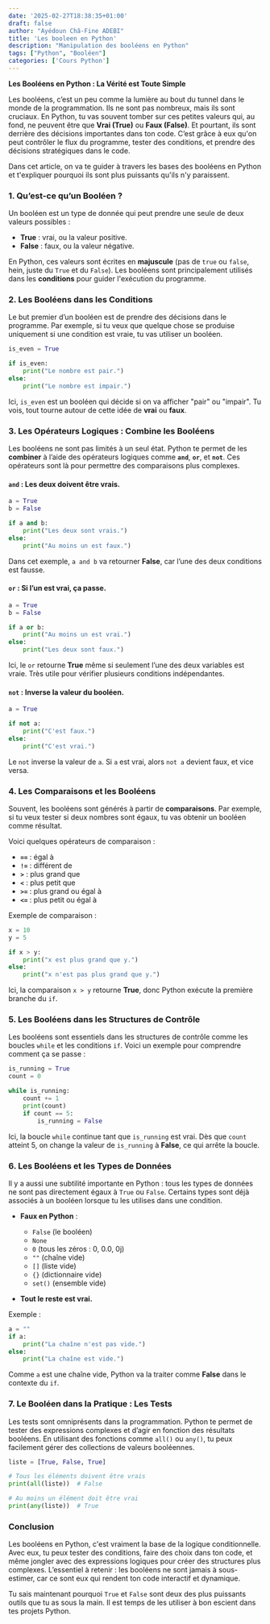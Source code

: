 ```yaml
---
date: '2025-02-27T18:38:35+01:00'
draft: false
author: "Ayédoun Châ-Fine ADEBI"
title: 'Les booleen en Python'
description: "Manipulation des booléens en Python"
tags: ["Python", "Booléen"]
categories: ['Cours Python']
---
```




**Les Booléens en Python : La Vérité est Toute Simple**

Les booléens, c’est un peu comme la lumière au bout du tunnel dans le monde de la programmation. Ils ne sont pas nombreux, mais ils sont cruciaux. En Python, tu vas souvent tomber sur ces petites valeurs qui, au fond, ne peuvent être que **Vrai (True)** ou **Faux (False)**. Et pourtant, ils sont derrière des décisions importantes dans ton code. C’est grâce à eux qu'on peut contrôler le flux du programme, tester des conditions, et prendre des décisions stratégiques dans le code.

Dans cet article, on va te guider à travers les bases des booléens en Python et t'expliquer pourquoi ils sont plus puissants qu'ils n'y paraissent.

### 1. **Qu’est-ce qu’un Booléen ?**

Un booléen est un type de donnée qui peut prendre une seule de deux valeurs possibles :

- **True** : vrai, ou la valeur positive.
- **False** : faux, ou la valeur négative.

En Python, ces valeurs sont écrites en **majuscule** (pas de `true` ou `false`, hein, juste du `True` et du `False`). Les booléens sont principalement utilisés dans les **conditions** pour guider l'exécution du programme.

### 2. **Les Booléens dans les Conditions**

Le but premier d’un booléen est de prendre des décisions dans le programme. Par exemple, si tu veux que quelque chose se produise uniquement si une condition est vraie, tu vas utiliser un booléen.

```python
is_even = True

if is_even:
    print("Le nombre est pair.")
else:
    print("Le nombre est impair.")
```

Ici, `is_even` est un booléen qui décide si on va afficher "pair" ou "impair". Tu vois, tout tourne autour de cette idée de **vrai** ou **faux**.

### 3. **Les Opérateurs Logiques : Combine les Booléens**

Les booléens ne sont pas limités à un seul état. Python te permet de les **combiner** à l’aide des opérateurs logiques comme **`and`**, **`or`**, et **`not`**. Ces opérateurs sont là pour permettre des comparaisons plus complexes.

#### **`and`** : Les deux doivent être vrais.

```python
a = True
b = False

if a and b:
    print("Les deux sont vrais.")
else:
    print("Au moins un est faux.")
```

Dans cet exemple, `a and b` va retourner **False**, car l’une des deux conditions est fausse.

#### **`or`** : Si l’un est vrai, ça passe.

```python
a = True
b = False

if a or b:
    print("Au moins un est vrai.")
else:
    print("Les deux sont faux.")
```

Ici, le `or` retourne **True** même si seulement l’une des deux variables est vraie. Très utile pour vérifier plusieurs conditions indépendantes.

#### **`not`** : Inverse la valeur du booléen.

```python
a = True

if not a:
    print("C'est faux.")
else:
    print("C'est vrai.")
```
Le `not` inverse la valeur de `a`. Si `a` est vrai, alors `not a` devient faux, et vice versa.

### 4. **Les Comparaisons et les Booléens**

Souvent, les booléens sont générés à partir de **comparaisons**. Par exemple, si tu veux tester si deux nombres sont égaux, tu vas obtenir un booléen comme résultat.

Voici quelques opérateurs de comparaison :

- **`==`** : égal à
- **`!=`** : différent de
- **`>`** : plus grand que
- **`<`** : plus petit que
- **`>=`** : plus grand ou égal à
- **`<=`** : plus petit ou égal à

Exemple de comparaison :

```python
x = 10
y = 5

if x > y:
    print("x est plus grand que y.")
else:
    print("x n'est pas plus grand que y.")
```

Ici, la comparaison `x > y` retourne **True**, donc Python exécute la première branche du `if`.

### 5. **Les Booléens dans les Structures de Contrôle**

Les booléens sont essentiels dans les structures de contrôle comme les boucles `while` et les conditions `if`. Voici un exemple pour comprendre comment ça se passe :

```python
is_running = True
count = 0

while is_running:
    count += 1
    print(count)
    if count == 5:
        is_running = False
```

Ici, la boucle `while` continue tant que `is_running` est vrai. Dès que `count` atteint 5, on change la valeur de `is_running` à **False**, ce qui arrête la boucle.

### 6. **Les Booléens et les Types de Données**

Il y a aussi une subtilité importante en Python : tous les types de données ne sont pas directement égaux à `True` ou `False`. Certains types sont déjà associés à un booléen lorsque tu les utilises dans une condition.

- **Faux en Python** :
  - `False` (le booléen)
  - `None`
  - `0` (tous les zéros : 0, 0.0, 0j)
  - `""` (chaîne vide)
  - `[]` (liste vide)
  - `{}` (dictionnaire vide)
  - `set()` (ensemble vide)

- **Tout le reste est vrai.**

Exemple :

```python
a = ""
if a:
    print("La chaîne n'est pas vide.")
else:
    print("La chaîne est vide.")
```

Comme `a` est une chaîne vide, Python va la traiter comme **False** dans le contexte du `if`.

### 7. **Le Booléen dans la Pratique : Les Tests**

Les tests sont omniprésents dans la programmation. Python te permet de tester des expressions complexes et d’agir en fonction des résultats booléens. En utilisant des fonctions comme `all()` ou `any()`, tu peux facilement gérer des collections de valeurs booléennes.

```python
liste = [True, False, True]

# Tous les éléments doivent être vrais
print(all(liste))  # False

# Au moins un élément doit être vrai
print(any(liste))  # True
```

### Conclusion

Les booléens en Python, c'est vraiment la base de la logique conditionnelle. Avec eux, tu peux tester des conditions, faire des choix dans ton code, et même jongler avec des expressions logiques pour créer des structures plus complexes. L’essentiel à retenir : les booléens ne sont jamais à sous-estimer, car ce sont eux qui rendent ton code interactif et dynamique.

Tu sais maintenant pourquoi `True` et `False` sont deux des plus puissants outils que tu as sous la main. Il est temps de les utiliser à bon escient dans tes projets Python.
